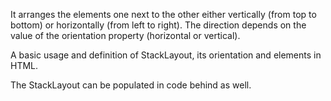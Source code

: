 It arranges the elements one next to the other either vertically (from top to bottom) or horizontally (from left to right). The direction depends on the value of the orientation property (horizontal or vertical).

A basic usage and definition of StackLayout, its orientation and elements in HTML.
<snippet id='stack-layout-html'/>

The StackLayout can be populated in code behind as well.
<snippet id='stack-layout-code'/>